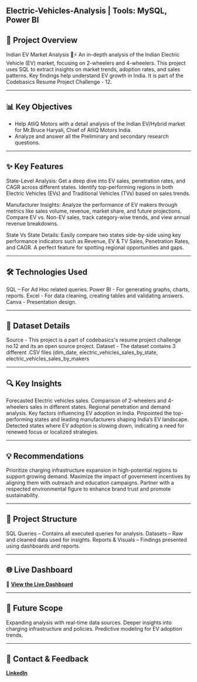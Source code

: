 ## Electric-Vehicles-Analysis | Tools: MySQL, Power BI

## 🚀 Project Overview
Indian EV Market Analysis 🚗⚡ An in-depth analysis of the Indian Electric Vehicle (EV) market, focusing on 2-wheelers and 4-wheelers. This project uses SQL to extract insights on market trends, adoption rates, and sales patterns. Key findings help understand EV growth in India. It is part of the Codebasics Resume Project Challenge - 12.

---

## 📊 Key Objectives
- Help AtliQ Motors with a detail analysis of the Indian EV/Hybrid market for Mr.Bruce Haryali, Chief of AtliQ Motors India.
- Analyze and answer all the Preliminary and secondary research questions.

---

## ✨ Key Features
State-Level Analysis:
Get a deep dive into EV sales, penetration rates, and CAGR across different states. Identify top-performing regions in both Electric Vehicles (EVs) and Traditional Vehicles (TVs) based on sales trends.

Manufacturer Insights:
Analyze the performance of EV makers through metrics like sales volume, revenue, market share, and future projections. Compare EV vs. Non-EV sales, track category-wise trends, and view annual revenue breakdowns.

State Vs State Details:
Easily compare two states side-by-side using key performance indicators such as Revenue, EV & TV Sales, Penetration Rates, and CAGR. A perfect feature for spotting regional opportunities and gaps.


---

## 🛠️ Technologies Used
SQL – For Ad Hoc related queries. 
Power BI - For generating graphs, charts, reports.
Excel - For data cleaning, creating tables and validating answers.
Canva - Presentation design.

---

## 📜 Dataset Details 
Source - This project is a part of codebasics's resume project challenge no.12 and its an open source project.
Dataset - The dataset contains 3 different .CSV files (dim_date, electric_vehicles_sales_by_state,  electric_vehicles_sales_by_makers 

---
 
## 🔍 Key Insights
Forecasted Electric vehicles sales.
Comparison of 2-wheelers and 4-wheelers sales in different states.
Regional penetration and demand analysis.
Key factors influencing EV adoption in India.
Pinpointed the top-performing states and leading manufacturers shaping India’s EV landscape.
Detected states where EV adoption is slowing down, indicating a need for renewed focus or localized 
   strategies.


---

## 💡 Recommendations
Prioritize charging infrastructure expansion in high-potential regions to support growing demand.
Maximize the impact of government incentives by aligning them with outreach and education campaigns.
Partner with a respected environmental figure to enhance brand trust and promote sustainability.

---

## 📂 Project Structure
SQL Queries – Contains all executed queries for analysis.
Datasets – Raw and cleaned data used for insights.
Reports & Visuals – Findings presented using dashboards and reports.

---

## 🌐 Live Dashboard
🔗 **[View the Live Dashboard](https://app.powerbi.com/view?r=eyJrIjoiYzY3NzEyNDMtNjY2ZS00YThjLWFlODEtZmFkNDY4M2VmMTdhIiwidCI6ImM2ZTU0OWIzLTVmNDUtNDAzMi1hYWU5LWQ0MjQ0ZGM1YjJjNCJ9)** 

---

## 🚀 Future Scope
Expanding analysis with real-time data sources.
Deeper insights into charging infrastructure and policies.
Predictive modeling for EV adoption trends.

---

## 📩 Contact & Feedback  
**[LinkedIn](https://www.linkedin.com/in/yogeshkurane/)**  

